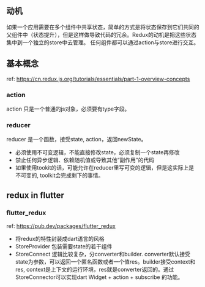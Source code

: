 ## 动机
如果一个应用需要在多个组件中共享状态，简单的方式是将状态保存到它们共同的父组件中（状态提升），但是这样做导致代码的冗余。Redux的动机是把这些状态集中到一个独立的store中去管理。
任何组件都可以通过action与store进行交互。

## 基本概念
ref: https://cn.redux.js.org/tutorials/essentials/part-1-overview-concepts

### action
action 只是一个普通的js对象，必须要有type字段。

### reducer
reducer 是一个函数，接受state,  action，返回newState。
- 必须使用不可变逻辑，不能直接修改state，必须复制一个state再修改
- 禁止任何异步逻辑、依赖随机值或导致其他“副作用”的代码
- 如果使用tookit的话，可能允许在reducer里写可变的逻辑，但是这实际上是不可变的, toolkit会完成剩下的事情。

## redux in flutter

### flutter_redux
ref: https://pub.dev/packages/flutter_redux
- 将redux的特性封装成dart语言的风格
- StoreProvider 包装需要state的若干组件
- StoreConnect 逻辑比较复杂，分converter和builder. converter默认接受state为参数，可以返回一个匿名函数或者一个值res。builder接受context和res, context是上下文的运行环境，res就是converter返回的。通过StoreConnector可以实现dart Widget + action + subscribe 的功能。

